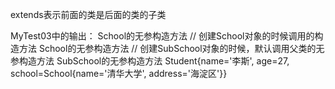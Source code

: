 extends表示前面的类是后面的类的子类

MyTest03中的输出：
    School的无参构造方法   // 创建School对象的时候调用的构造方法
    School的无参构造方法   // 创建SubSchool对象的时候，默认调用父类的无参构造方法
    SubSchool的无参构造方法
    Student{name='李斯', age=27, school=School{name='清华大学', address='海淀区'}}